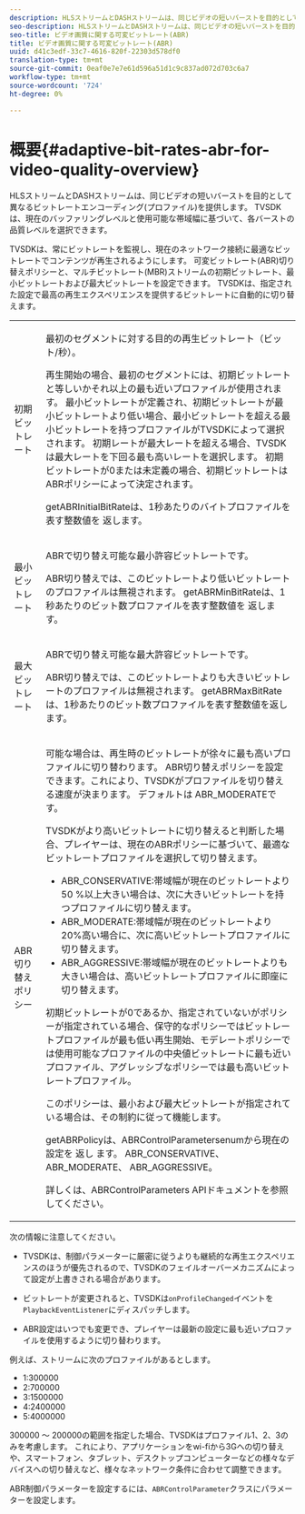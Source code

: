 ```yaml
---
description: HLSストリームとDASHストリームは、同じビデオの短いバーストを目的として異なるビットレートエンコーディング(プロファイル)を提供します。 TVSDKは、現在のバッファリングレベルと使用可能な帯域幅に基づいて、各バーストの品質レベルを選択できます。
seo-description: HLSストリームとDASHストリームは、同じビデオの短いバーストを目的として異なるビットレートエンコーディング(プロファイル)を提供します。 TVSDKは、現在のバッファリングレベルと使用可能な帯域幅に基づいて、各バーストの品質レベルを選択できます。
seo-title: ビデオ画質に関する可変ビットレート(ABR)
title: ビデオ画質に関する可変ビットレート(ABR)
uuid: d41c3edf-33c7-4616-820f-22303d578df0
translation-type: tm+mt
source-git-commit: 0eaf0e7e7e61d596a51d1c9c837ad072d703c6a7
workflow-type: tm+mt
source-wordcount: '724'
ht-degree: 0%

---
```



# 概要{#adaptive-bit-rates-abr-for-video-quality-overview}

HLSストリームとDASHストリームは、同じビデオの短いバーストを目的として異なるビットレートエンコーディング(プロファイル)を提供します。 TVSDKは、現在のバッファリングレベルと使用可能な帯域幅に基づいて、各バーストの品質レベルを選択できます。

TVSDKは、常にビットレートを監視し、現在のネットワーク接続に最適なビットレートでコンテンツが再生されるようにします。 可変ビットレート(ABR)切り替えポリシーと、マルチビットレート(MBR)ストリームの初期ビットレート、最小ビットレートおよび最大ビットレートを設定できます。 TVSDKは、指定された設定で最高の再生エクスペリエンスを提供するビットレートに自動的に切り替えます。

<table id="table_AF838E082235406AA359BF1C1A77F85F"> 
 <tbody> 
  <tr> 
   <td colname="col01"> 初期ビットレート </td> 
   <td colname="col2"> <p>最初のセグメントに対する目的の再生ビットレート（ビット/秒）。 </p> <p>再生開始の場合、最初のセグメントには、初期ビットレートと等しいかそれ以上の最も近いプロファイルが使用されます。 最小ビットレートが定義され、初期ビットレートが最小ビットレートより低い場合、最小ビットレートを超える最小ビットレートを持つプロファイルがTVSDKによって選択されます。 初期レートが最大レートを超える場合、TVSDKは最大レートを下回る最も高いレートを選択します。 初期ビットレートが0または未定義の場合、初期ビットレートはABRポリシーによって決定されます。 </p> <p><span class="codeph"> getABRInitialBitRateは、1秒あたりのバイトプロファイルを表す整数値を</span> 返します。 </p> </td> 
  </tr> 
  <tr> 
   <td colname="col01"> 最小ビットレート </td> 
   <td colname="col2"> <p>ABRで切り替え可能な最小許容ビットレートです。 </p> <p>ABR切り替えでは、このビットレートより低いビットレートのプロファイルは無視されます。 <span class="codeph"> getABRMinBitRateは、1秒あたりのビット数プロファイルを表す整数値を</span> 返します。 </p> </td> 
  </tr> 
  <tr> 
   <td colname="col01"> 最大ビットレート </td> 
   <td colname="col2"> <p>ABRで切り替え可能な最大許容ビットレートです。 </p> <p>ABR切り替えでは、このビットレートよりも大きいビットレートのプロファイルは無視されます。 <span class="codeph"> getABRMaxBitRateは、1秒あたりのビット数プロファイルを表す整数値を返し</span> ます。 </p> </td> 
  </tr> 
  <tr> 
   <td colname="col01"> ABR切り替えポリシー </td> 
   <td colname="col2"> <p>可能な場合は、再生時のビットレートが徐々に最も高いプロファイルに切り替わります。 ABR切り替えポリシーを設定できます。これにより、TVSDKがプロファイルを切り替える速度が決まります。 デフォルトは<span class="codeph"> ABR_MODERATE</span>です。 </p> <p>TVSDKがより高いビットレートに切り替えると判断した場合、プレイヤーは、現在のABRポリシーに基づいて、最適なビットレートプロファイルを選択して切り替えます。 
     <ul id="ul_AC9C99D84A3B4A8DBD1A05CC05DEE771"> 
      <li id="li_B79C0AA2CBFB42FF98A257CEC9C400BA"><span class="codeph"> ABR_CONSERVATIVE</span>:帯域幅が現在のビットレートより50 %以上大きい場合は、次に大きいビットレートを持つプロファイルに切り替えます。 </li> 
      <li id="li_38CC3A95D8634F359D0F7C273D0108C0"><span class="codeph"> ABR_MODERATE</span>:帯域幅が現在のビットレートより20%高い場合に、次に高いビットレートプロファイルに切り替えます。 </li> 
      <li id="li_E845C035420D4B3FB2B179F448F8CA85"><span class="codeph"> ABR_AGGRESSIVE</span>:帯域幅が現在のビットレートよりも大きい場合は、高いビットレートプロファイルに即座に切り替えます。 </li> 
     </ul> </p> <p>初期ビットレートが0であるか、指定されていないがポリシーが指定されている場合、保守的なポリシーではビットレートプロファイルが最も低い再生開始、モデレートポリシーでは使用可能なプロファイルの中央値ビットレートに最も近いプロファイル、アグレッシブなポリシーでは最も高いビットレートプロファイル。 </p> <p>このポリシーは、最小および最大ビットレートが指定されている場合は、その制約に従って機能します。 </p> <p> <span class="codeph"> getABRPolicyは、ABRControlParametersenumから現在の設定を</span> 返し <span class="codeph"> </span> ます。 <span class="codeph"> ABR_CONSERVATIVE</span>、 <span class="codeph"> ABR_MODERATE</span>、 <span class="codeph"> ABR_AGGRESSIVE</span>。 </p> <p>詳しくは、ABRControlParameters APIドキュメントを参照してください。</p> </td> 
  </tr> 
 </tbody> 
</table>

次の情報に注意してください。

* TVSDKは、制御パラメーターに厳密に従うよりも継続的な再生エクスペリエンスのほうが優先されるので、TVSDKのフェイルオーバーメカニズムによって設定が上書きされる場合があります。
* ビットレートが変更されると、TVSDKは`onProfileChanged`イベントを`PlaybackEventListener`にディスパッチします。

* ABR設定はいつでも変更でき、プレイヤーは最新の設定に最も近いプロファイルを使用するように切り替わります。

例えば、ストリームに次のプロファイルがあるとします。

* 1:300000
* 2:700000
* 3:1500000
* 4:2400000
* 5:4000000

300000 ～ 200000の範囲を指定した場合、TVSDKはプロファイル1、2、3のみを考慮します。 これにより、アプリケーションをwi-fiから3Gへの切り替えや、スマートフォン、タブレット、デスクトップコンピューターなどの様々なデバイスへの切り替えなど、様々なネットワーク条件に合わせて調整できます。

ABR制御パラメーターを設定するには、`ABRControlParameter`クラスにパラメーターを設定します。
